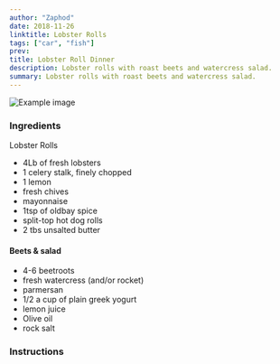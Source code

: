 ```yaml
---
author: "Zaphod"
date: 2018-11-26
linktitle: Lobster Rolls
tags: ["car", "fish"]
prev:
title: Lobster Roll Dinner
description: Lobster rolls with roast beets and watercress salad.
summary: Lobster rolls with roast beets and watercress salad.
---
```


![Example image](/www/images/short-rib.jpg)

### Ingredients

Lobster Rolls

* 4Lb of fresh lobsters
* 1 celery stalk, finely chopped
* 1 lemon
* fresh chives
* mayonnaise
* 1tsp of oldbay spice
* split-top hot dog rolls
* 2 tbs unsalted butter

#### Beets & salad
* 4-6 beetroots
* fresh watercress (and/or rocket)
* parmersan
* 1/2 a cup of plain greek yogurt
* lemon juice
* Olive oil
* rock salt



### Instructions
